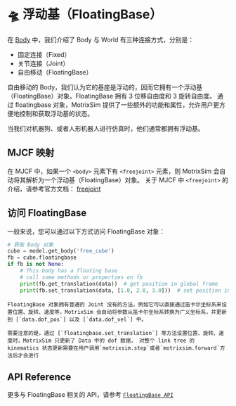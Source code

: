 # 🛸 浮动基（FloatingBase）

在 [Body](body.md) 中，我们介绍了 Body 与 World 有三种连接方式，分别是：

-   固定连接（Fixed）
-   关节连接（Joint）
-   自由移动（FloatingBase）

自由移动的 Body，我们认为它的基座是浮动的，因而它拥有一个浮动基（FloatingBase）对象。FloatingBase 拥有 3 位移自由度和 3 旋转自由度。 通过 floatingbase 对象，MotrixSim 提供了一些额外的功能和属性，允许用户更方便地控制和获取浮动基的状态。

当我们对机器狗、或者人形机器人进行仿真时，他们通常都拥有浮动基。

## MJCF 映射

在 MJCF 中，如果一个 `<body>` 元素下有 `<freejoint>` 元素，则 MotrixSim 会自动将其解析为一个浮动基（FloatingBase）对象。 关于 MJCF 中 `<freejoint>` 的介绍，请参考官方文档：
[freejoint](https://mujoco.readthedocs.io/en/stable/XMLreference.html#body-freejoint)

## 访问 FloatingBase

一般来说，您可以通过以下方式访问 FloatingBase 对象：

```python
# 获取 Body 对象
cube = model.get_body('free_cube')
fb = cube.floatingbase
if fb is not None:
    # This body has a floating base
    # call some methods or properties on fb
    print(fb.get_translation(data))  # get position in global frame
    print(fb.set_translation(data, [1.0, 2.0, 3.0]))  # set position in global frame
```

```{note}
FloatingBase 对象拥有普通的 Joint 没有的方法，例如它可以直接通过笛卡尔坐标系来设置位置、旋转、速度等，MotrixSim 会自动将参数从笛卡尔坐标系转换为广义坐标系，并更新到 [`data.dof_pos`] 以及 [`data.dof_vel`] 中。

需要注意的是，通过 [`floatingbase.set_translation`] 等方法设置位置、旋转、速度时，MotrixSim 只更新了 Data 中的 dof 数据， 对整个 link tree 的 kinematics 状态更新需要在用户调用`motrixsim.step`或者`motrixsim.forward`方法后才会进行

```

## API Reference

更多与 FloatingBase 相关的 API，请参考 [`FloatingBase API`]

[`FloatingBase API`]: motrixsim.FloatingBase
[`data.dof_pos`]: motrixsim.SceneData.dof_pos
[`data.dof_vel`]: motrixsim.SceneData.dof_vel
[`floatingbase.set_translation`]: motrixsim.FloatingBase.set_translation
[`motrixsim.step`]: motrixsim.step
[`motrixsim.forward`]: motrixsim.forward
